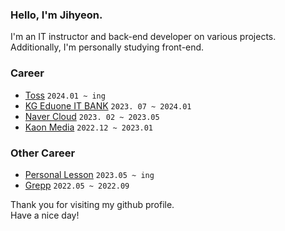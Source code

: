 ### Hello, I'm Jihyeon.

I'm an IT instructor and back-end developer on various projects.
<br>Additionally, I'm personally studying front-end.</br>

### Career

- [Toss](https://toss.im/) `2024.01 ~ ing`
- [KG Eduone IT BANK](https://it-kgedu1.kr/?gad_source=1&gclid=Cj0KCQiAwP6sBhDAARIsAPfK_wYnaHORbfDWHacFG6B-mlXbUVJur3juzD4j69BPIdyx1dqeTly2u3saAqUvEALw_wcB) `2023. 07 ~ 2024.01`
- [Naver Cloud](https://www.ncloud.com/) `2023. 02 ~ 2023.05`
- [Kaon Media](http://www.kaonmedia.co.kr/) `2022.12 ~ 2023.01`

### Other Career
- [Personal Lesson](https://quaint-parmesan-a5e.notion.site/Personal-Lesson-Review-c04e13017ccc43a3b57dccb9a3e4d4c7?pvs=4) `2023.05 ~ ing`
- [Grepp](https://www.grepp.co/) `2022.05 ~ 2022.09`


Thank you for visiting my github profile.
<br>Have a nice day!</br>
